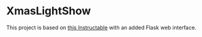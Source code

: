 # XmasLightShow
This project is based on [this Instructable](http://www.instructables.com/id/Raspberry-Pi-Christmas-Tree-Light-Show/) with an added Flask web interface.
